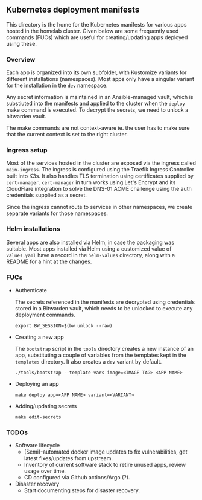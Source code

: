 ## Kubernetes deployment manifests

This directory is the home for the Kubernetes manifests for various apps hosted
in the homelab cluster. Given below are some frequently used commands (FUCs)
which are useful for creating/updating apps deployed using these.

### Overview

Each app is organized into its own subfolder, with Kustomize variants for
different installations (namespaces). Most apps only have a singular variant for
the installation in the `dev` namespace.

Any secret information is maintained in an Ansible-managed vault, which is
substiuted into the manifests and applied to the cluster when the `deploy` make
command is executed. To decrypt the secrets, we need to unlock a bitwarden vault.

The make commands are not context-aware ie. the user has to make sure that the
current context is set to the right cluster.

### Ingress setup

Most of the services hosted in the cluster are exposed via the ingress called
`main-ingress`. The ingress is configured using the Traefik Ingress Controller
built into K3s. It also handles TLS termination using certificates supplied by
`cert-manager`. `cert-manager` in turn works using Let's Encrypt and its
CloudFlare integration to solve the DNS-01 ACME challenge using the auth
credentials supplied as a secret.

Since the ingress cannot route to services in other namespaces, we create
separate variants for those namespaces.

### Helm installations

Several apps are also installed via Helm, in case the packaging was suitable.
Most apps installed via Helm using a customized value of `values.yaml` have a
record in the `helm-values` directory, along with a README for a hint at the
changes.

### FUCs

* Authenticate

   The secrets referenced in the manifests are decrypted using credentials stored
   in a Bitwarden vault, which needs to be unlocked to execute any deployment
   commands.
   
   ```
   export BW_SESSION=$(bw unlock --raw)
   ```

* Creating a new app

   The `bootstrap` script in the `tools` directory creates a new instance of an
   app, substituting a couple of variables from the templates kept in the
   `templates` directory. It also creates a `dev` variant by default.
   
   ```
   ./tools/bootstrap --template-vars image=<IMAGE TAG> <APP NAME>
   ```

* Deploying an app
   
   ```
   make deploy app=<APP NAME> variant=<VARIANT>
   ```

* Adding/updating secrets

   ```
   make edit-secrets
   ```

### TODOs

* Software lifecycle
    * (Semi)-automated docker image updates to fix vulnerabilities, get latest
      fixes/updates from upstream.
    * Inventory of current software stack to retire unused apps, review usage over time.
    * CD configured via Github actions/Argo (?).
* Disaster recovery
    * Start documenting steps for disaster recovery.

